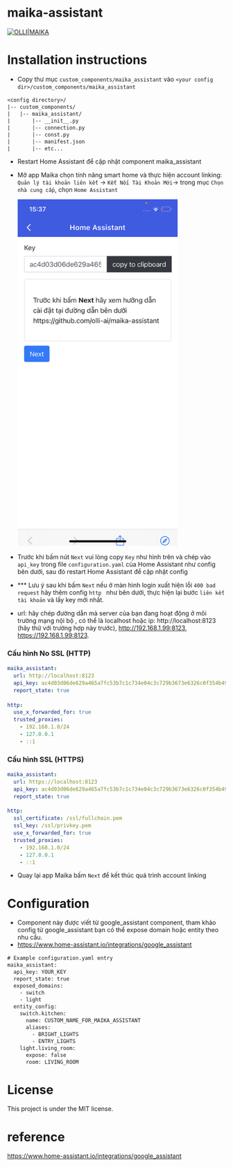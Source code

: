 # maika-assistant

[![OLLI|MAIKA](https://file.hstatic.net/200000264521/file/logo_1a5aee12000e4c38aebe7a155097c856.png)](https://olli.vn)

# Installation instructions

- Copy thư mục `custom_components/maika_assistant` vào `<your config dir>/custom_components/maika_assistant`

```
<config directory>/
|-- custom_components/
|   |-- maika_assistant/
|       |-- __init__.py
|       |-- connection.py
|       |-- const.py
|       |-- manifest.json
|       |-- etc...
```

- Restart Home Assistant để cập nhật component maika_assistant
- Mở app Maika chọn tính năng smart home và thực hiện account linking: `Quản lý tài khoản liên kết` -> `Kết Nối Tài Khoản Mới`-> trong mục `Chọn nhà cung cấp`, chọn `Home Assistant`

  <img src="images/IMG-0928.PNG" height="800em" />

- Trước khi bấm nút `Next` vui lòng copy `Key` như hình trên và chép vào `api_key` trong file `configuration.yaml` của Home Assistant như config bên dưới, sau đó restart Home Assistant để cập nhật config
- \*\*\* Lưu ý sau khi bấm `Next` nếu ở màn hình login xuất hiện lỗi `400 bad request` hãy thêm config `http ` như bên dưới, thực hiện lại bước `liên kết tài khoản` và lấy key mới nhất.
- url: hãy chép đường dẫn mà server của bạn đang hoạt động ở môi trường mạng nội bộ , có thể là localhost hoặc ip: http://localhost:8123 (hãy thử với trường hợp này trước), http://192.168.1.99:8123, https://192.168.1.99:8123.

### Cấu hình No SSL (HTTP)

```yaml
maika_assistant:
  url: http://localhost:8123
  api_key: ac4d03d06de629a465a7fc53b7c1c734e04c3c729b3673e6326c0f354b49423771802938ad4191318d1f4df78a8990da
  report_state: true

http:
  use_x_forwarded_for: true
  trusted_proxies:
    - 192.168.1.0/24
    - 127.0.0.1
    - ::1
```

### Cấu hình SSL (HTTPS)

```yaml
maika_assistant:
  url: https://localhost:8123
  api_key: ac4d03d06de629a465a7fc53b7c1c734e04c3c729b3673e6326c0f354b49423771802938ad4191318d1f4df78a8990da
  report_state: true

http:
  ssl_certificate: /ssl/fullchain.pem
  ssl_key: /ssl/privkey.pem
  use_x_forwarded_for: true
  trusted_proxies:
    - 192.168.1.0/24
    - 127.0.0.1
    - ::1
```

- Quay lại app Maika bấm `Next` để kết thúc quá trình account linking

# Configuration

- Component này được viết từ google_assistant component, tham khảo config từ google_assistant bạn có thể expose domain hoặc entity theo nhu cầu.
- https://www.home-assistant.io/integrations/google_assistant

```
# Example configuration.yaml entry
maika_assistant:
  api_key: YOUR_KEY
  report_state: true
  exposed_domains:
    - switch
    - light
  entity_config:
    switch.kitchen:
      name: CUSTOM_NAME_FOR_MAIKA_ASSISTANT
      aliases:
        - BRIGHT_LIGHTS
        - ENTRY_LIGHTS
    light.living_room:
      expose: false
      room: LIVING_ROOM
```

# License

This project is under the MIT license.

# reference

https://www.home-assistant.io/integrations/google_assistant
